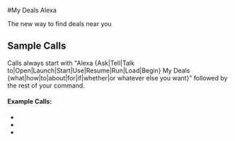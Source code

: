 #My Deals Alexa

The new way to find deals near you

## Sample Calls

Calls always start with "Alexa {Ask|Tell|Talk to|Open|Launch|Start|Use|Resume|Run|Load|Begin} My Deals {what|how|to|about|for|if|whether|or whatever else you want}" followed by the rest of your command.

#### Example Calls:

  -
  -
  -

